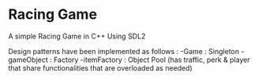 # Racing Game 
A simple Racing Game in C++ Using SDL2

Design patterns have been implemented as follows : 
	-Game : Singleton
	-gameObject : Factory
	-itemFactory : Object Pool (has traffic, perk & player that share functionalities that are overloaded as needed)
	
